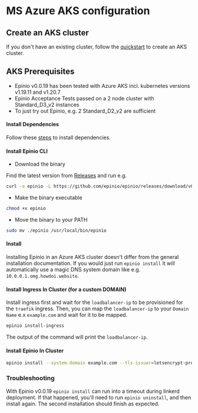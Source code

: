 # MS Azure AKS configuration

## Create an AKS cluster

If you don't have an existing cluster, follow the [quickstart](https://docs.microsoft.com/en-us/azure/aks/kubernetes-walkthrough) to create an AKS cluster.

## AKS Prerequisites

* Epinio v0.0.19 has been tested with Azure AKS incl. kubernetes versions v1.19.11 and v1.20.7
* Epinio Acceptance Tests passed on a 2 node cluster with Standard_D3_v2 instances
* To just try out Epinio, e.g. 2 Standard_D2_v2 are sufficient

#### Install Dependencies

Follow these [steps](./install_dependencies.md) to install dependencies.

#### Install Epinio CLI

* Download the binary

Find the latest version from [Releases](https://github.com/epinio/epinio/releases) and run e.g.

```bash
curl -o epinio -L https://github.com/epinio/epinio/releases/download/v0.0.19/epinio-linux-amd64
```

* Make the binary executable

```bash
chmod +x epinio
```

* Move the binary to your PATH

```bash
sudo mv ./epinio /usr/local/bin/epinio
```

#### Install

Installing Epinio in an Azure AKS cluster doesn't differ from the general installation documentation.
If you would just run `epinio install` it will automatically use a magic DNS system domain like e.g. `10.0.0.1.omg.howdoi.website`.

#### Install Ingress In Cluster (for a custom DOMAIN)

Install ingress first and wait for the `loadbalancer-ip` to be provisioned for the `traefik` ingress. Then, you can map the `loadbalancer-ip` to your `Domain Name` e.x `example.com` and wait for it to be mapped.

```bash
epinio install-ingress
```

The output of the command will print the `loadbalancer-ip`.

#### Install Epinio In Cluster

```bash
epinio install --system-domain example.com --tls-issuer=letsencrypt-production
```

### Troubleshooting

With Epinio v0.0.19 `epinio install` can run into a timeout during linkerd deployment.
If that happened, you'll need to run `epinio uninstall`, and then install again.
The second installation should finish as expected.

